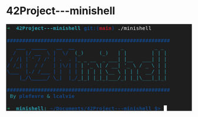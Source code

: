 # 42Project---minishell



![42Minishell](https://github.com/anonylouis/42Project---minishell/blob/main/42Minishell.png)
